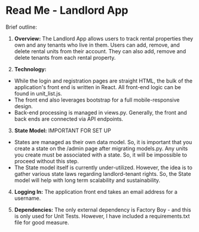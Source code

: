 # Read Me - Landlord App

Brief outline:

1. **Overview:**  The Landlord App allows users to track rental properties they own and any tenants who live in them.  Users can add, remove, and delete rental units from their account.  They can also add, remove and delete tenants from each rental property.

2. **Technology:** 
- While the login and registration pages are straight HTML, the bulk of the application's front end is written in React.  All front-end logic can be found in unit_list.js.
- The front end also leverages bootstrap for a full mobile-responsive design.
- Back-end processing is managed in views.py.  Generally, the front and back ends are connected via API endpoints.

3. **State Model:** IMPORTANT FOR SET UP
- States are managed as their own data model.  So, it is important that you create a state on the /admin page after migrating models.py.  Any units you create must be associated with a state.  So, it will be impossible to proceed without this step.
- The State model itself is currently under-utilized.  However, the idea is to gather various state laws regarding landlord-tenant rights.  So, the State model will help with long term scalability and sustainability.

4. **Logging In:** The application front end takes an email address for a username.

4. **Dependencies:** The only external dependency is Factory Boy - and this is only used for Unit Tests.  However, I have included a requirements.txt file for good measure.